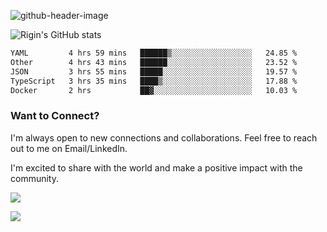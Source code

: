 
![github-header-image](https://github.com/riginoommen/riginoommen/assets/3840244/889cae65-df55-4cda-86cc-bf21bf1f2e96)

![Rigin's GitHub stats](https://github-readme-stats.vercel.app/api?username=riginoommen\&show_icons=true\&show=reviews,discussions_started,discussions_answered,prs_merged,prs_merged_percentage)


<!--START_SECTION:waka-->

```txt
YAML         4 hrs 59 mins   ██████▒░░░░░░░░░░░░░░░░░░   24.85 %
Other        4 hrs 43 mins   ██████░░░░░░░░░░░░░░░░░░░   23.52 %
JSON         3 hrs 55 mins   █████░░░░░░░░░░░░░░░░░░░░   19.57 %
TypeScript   3 hrs 35 mins   ████▒░░░░░░░░░░░░░░░░░░░░   17.88 %
Docker       2 hrs           ██▓░░░░░░░░░░░░░░░░░░░░░░   10.03 %
```

<!--END_SECTION:waka-->

### Want to Connect?

I'm always open to new connections and collaborations. Feel free to reach out to me on Email/LinkedIn.

I'm excited to share with the world and make a positive impact with the community.

![](https://komarev.com/ghpvc/?username=riginoommen)

![](https://hit.yhype.me/github/profile?user_id=3840244)

